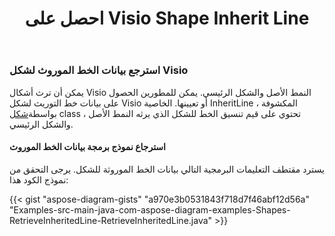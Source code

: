 ﻿---
title: احصل على Visio Shape Inherit Line
type: docs
weight: 100
url: /ar/java/get-visio-shape-inherit-line/
description: يشرح هذا القسم كيفية الحصول على نمط خط الشكل visio الموروث من النمط الأصلي والشكل الرئيسي باستخدام Aspose.Diagram.
---
### **استرجع بيانات الخط الموروث لشكل Visio**
 يمكن أن ترث أشكال Visio النمط الأصل والشكل الرئيسي. يمكن للمطورين الحصول على بيانات خط التوريث لشكل Visio أو تعيينها. الخاصية InheritLine ، المكشوفة بواسطة[شكل](https://reference.aspose.com/diagram/java/com.aspose.diagram/shape) class ، تحتوي على قيم تنسيق الخط للشكل الذي يرثه النمط الأصل والشكل الرئيسي.
#### **استرجاع نموذج برمجة بيانات الخط الموروث**
يسترد مقتطف التعليمات البرمجية التالي بيانات الخط الموروثة للشكل. يرجى التحقق من نموذج الكود هذا:

{{< gist "aspose-diagram-gists" "a970e3b0531843f718d7f46abf12d56a" "Examples-src-main-java-com-aspose-diagram-examples-Shapes-RetrieveInheritedLine-RetrieveInheritedLine.java" >}}

